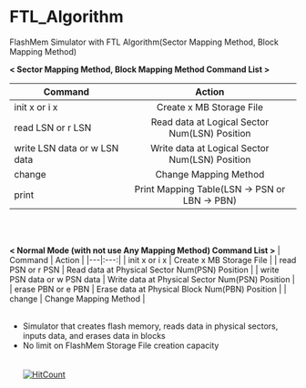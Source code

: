 # FTL_Algorithm
FlashMem Simulator with FTL Algorithm(Sector Mapping Method, Block Mapping Method)

<strong>< Sector Mapping Method, Block Mapping Method Command List ></strong>

| Command | Action |
|---|:---:|
| init x or i x | Create x MB Storage File |
| read LSN or r LSN | Read data at Logical Sector Num(LSN) Position |
| write LSN data or w LSN data | Write data at Logical Sector Num(LSN) Position |
| change | Change Mapping Method |
| print | Print Mapping Table(LSN -> PSN or LBN -> PBN) |
<br></br>

<strong>< Normal Mode (with not use Any Mapping Method) Command List ></strong>
| Command | Action |
|---|:---:|
| init x or i x | Create x MB Storage File |
| read PSN or r PSN | Read data at Physical Sector Num(PSN) Position |
| write PSN data or w PSN data | Write data at Physical Sector Num(PSN) Position |
| erase PBN or e PBN | Erase data at Physical Block Num(PBN) Position |
| change | Change Mapping Method |
<br></br>


- Simulator that creates flash memory, reads data in physical sectors, inputs data, and erases data in blocks
- No limit on FlashMem Storage File creation capacity<br>
<br></br>
[![HitCount](http://hits.dwyl.io/hyung8789/FTL_Algorithm.svg)](http://hits.dwyl.io/hyung8789/FTL_Algorithm)
